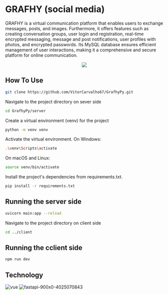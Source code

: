 # GRAFHY (social media)

GRAFHY is a virtual communication platform that enables users to exchange messages, posts, and images. Furthermore, it offers features such as creating conversation groups, user login and registration, real-time encrypted messaging, message and post notifications, user profiles with photos, and encrypted passwords. Its MySQL database ensures efficient management of user interactions, making it a comprehensive and secure platform for online communication.

<p align="center">
  <img src="https://github.com/Daniel-Alvarenga/Grafhy_Py/assets/128755697/0b79591f-2d8d-4e0d-865a-4ff90a3fcd36"/>
</p>

## How To Use

```bash
git clone https://github.com/VitorCarvalho67/GrafhyPy.git
```

Navigate to the project directory on sever side
```bash
cd GrafhyPy/server
```

Create a virtual environment (venv) for the project
```bash
python -m venv venv
```

Activate the virtual environment.
On Windows:
```bash
.\venv\Scripts\activate
```

On macOS and Linux:
```bash
source venv/bin/activate
```

Install the project's dependencies from requirements.txt.
```bash
pip install -r requirements.txt
```

## Running the server side
```bash
uvicorn main:app --reload
```
Navigate to the project directory on client side
```bash
cd ../client
```
## Running the cclient side
```bash
npm run dev
```

## Technology
![vue](https://github.com/VitorCarvalho67/GrafhyPy/assets/102667323/6ae806d6-2f99-4e87-8e88-a82fa9514e91)
![fastapi-900x0-4025070843](https://github.com/VitorCarvalho67/GrafhyPy/assets/102667323/4ecf565d-21ad-4daa-8c0c-bf3ac64e5cfb)

